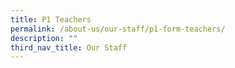 ```yaml
---
title: P1 Teachers
permalink: /about-us/our-staff/p1-form-teachers/
description: ""
third_nav_title: Our Staff
---
```

